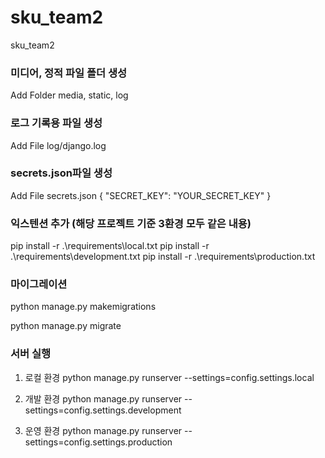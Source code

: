 # sku_team2
sku_team2

### 미디어, 정적 파일 폴더 생성
Add Folder media, static, log


### 로그 기록용 파일 생성
Add File log/django.log


### secrets.json파일 생성
Add File secrets.json
{ "SECRET_KEY": "YOUR_SECRET_KEY" }


### 익스텐션 추가 (해당 프로젝트 기준 3환경 모두 같은 내용)
pip install -r .\requirements\local.txt
pip install -r .\requirements\development.txt
pip install -r .\requirements\production.txt


### 마이그레이션
python manage.py makemigrations

python manage.py migrate

### 서버 실행
1. 로컬 환경
python manage.py runserver --settings=config.settings.local

2. 개발 환경
python manage.py runserver --settings=config.settings.development

3. 운영 환경
python manage.py runserver --settings=config.settings.production
